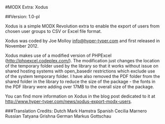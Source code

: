 
#MODX Extra: Xodus

##Version: 1.0-pl
 
Xodus is a simple MODX Revolution extra to enable the export of users from chosen user groups to CSV or Excel file format.

Xodus was coded by Joe Molloy <info@hyper-typer.com> and first released in November 2012.

Xodus makes use of a modified version of PHPExcel (http://phpexcel.codeplex.com/).  The modification just changes the location of the temporary folder used by the library so that it works without issue on shared hosting systems with open_basedir restrictions which exclude use of the system temporary folder.  I have also removed the PDF folder from the shared folder in the library to reduce the size of the package - the fonts in the PDF library were adding over 17MB to the overall size of the package.

You can find more information on Xodus in the blog post dedicated to it at http://www.hyper-typer.com/news/xodus-export-modx-users.

###Translation Credits:
Dutch		Mark Hamstra
Spanish 	Cecilia Marnero
Russian		Tatyana Grishna
German		Markus Gottschau





